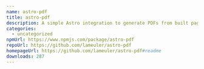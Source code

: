 ```yaml
---
name: astro-pdf
title: astro-pdf
description: A simple Astro integration to generate PDFs from built pages
categories:
  - uncategorized
npmUrl: https://www.npmjs.com/package/astro-pdf
repoUrl: https://github.com/lameuler/astro-pdf
homepageUrl: https://github.com/lameuler/astro-pdf#readme
downloads: 287
---
```

